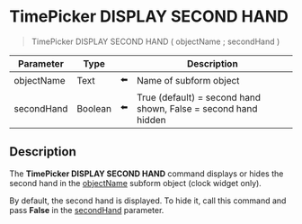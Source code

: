 # TimePicker DISPLAY SECOND HAND

> TimePicker DISPLAY SECOND HAND ( objectName ; secondHand )

| Parameter | Type |     | Description |
| --- | --- | --- | --- |
| objectName | Text | ⬅️ | Name of subform object |
| secondHand | Boolean | ⬅️ | True (default) = second hand shown, False = second hand hidden |
## Description

The **TimePicker DISPLAY SECOND HAND** command displays or hides the second hand in the [objectName](# "Name of subform object") subform object (clock widget only).

By default, the second hand is displayed. To hide it, call this command and pass **False** in the [secondHand](# "True (default) = second hand shown, False = second hand hidden") parameter.
